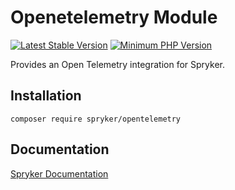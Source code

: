 # Openеtelemetry Module
[![Latest Stable Version](https://poser.pugx.org/spryker/opentelemetry/v/stable.svg)](https://packagist.org/packages/spryker/opentelemetry)
[![Minimum PHP Version](https://img.shields.io/badge/php-%3E%3D%208.1-8892BF.svg)](https://php.net/)

Provides an Open Telemetry integration for Spryker.

## Installation

```
composer require spryker/opentelemetry
```

## Documentation

[Spryker Documentation](https://docs.spryker.com)
